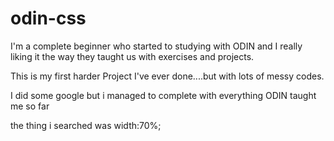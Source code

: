 # odin-css

I'm a complete beginner who started to studying with ODIN and I really liking it the way they taught us with exercises and projects.

This is my first harder Project I've ever done....but with lots of messy codes.

I did some google but i managed to complete with everything ODIN taught me so far

the thing i searched was width:70%;
